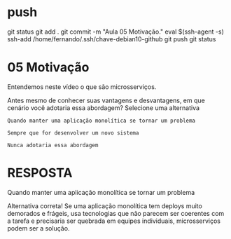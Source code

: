 

# ############################################################################################################
# ############################################################################################################
# ############################################################################################################
# ############################################################################################################
# ############################################################################################################
# push

git status
git add .
git commit -m "Aula 05 Motivação."
eval $(ssh-agent -s)
ssh-add /home/fernando/.ssh/chave-debian10-github
git push
git status




# ############################################################################################################
# ############################################################################################################
# ############################################################################################################
# ############################################################################################################
# ############################################################################################################
#  05 Motivação

Entendemos neste vídeo o que são microsserviços.

Antes mesmo de conhecer suas vantagens e desvantagens, em que cenário você adotaria essa abordagem?
Selecione uma alternativa

    Quando manter uma aplicação monolítica se tornar um problema

    Sempre que for desenvolver um novo sistema

    Nunca adotaria essa abordagem








# ############################################################################################################
# ############################################################################################################
# ############################################################################################################
# ############################################################################################################
# ############################################################################################################
# RESPOSTA

Quando manter uma aplicação monolítica se tornar um problema

Alternativa correta! Se uma aplicação monolítica tem deploys muito demorados e frágeis, usa tecnologias que não parecem ser coerentes com a tarefa e precisaria ser quebrada em equipes individuais, microsserviços podem ser a solução.
